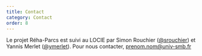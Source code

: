 ```yaml
---
title: Contact
category: Contact
order: 8
---
```


Le projet Réha-Parcs est suivi au LOCIE par Simon Rouchier ([@srouchier](https://github.com/srouchier)) et Yannis Merlet ([@ymerlet](https://github.com/ymerlet)). 
Pour nous contacter, prenom.nom@univ-smb.fr

